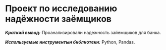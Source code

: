 # Проект по исследованию надёжности заёмщиков 

***Краткий вывод:*** Проанализировали надежность зайемщиков для банка.

***Используемые инструментыи библиотеки:*** Python, Pandas. 

 
